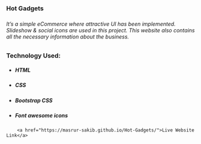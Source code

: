 <h3>Hot Gadgets<h3>
        <h6>It’s a simple eCommerce where attractive UI has been implemented. Slideshow & social icons are used in
            this project. This website also contains all the necessary information about the business.</h6>
        <h3>Technology Used:</h3>
        <ul>
            <li>
                <h5>HTML</h5>
            </li>
            <li>
                <h5>CSS</h5>
            </li>
            <li>
                <h5>Bootstrap CSS</h5>
            </li>
            <li>
                <h5>Font awesome icons</h5>
            </li>
        </ul>


        <a href="https://masrur-sakib.github.io/Hot-Gadgets/">Live Website Link</a>
